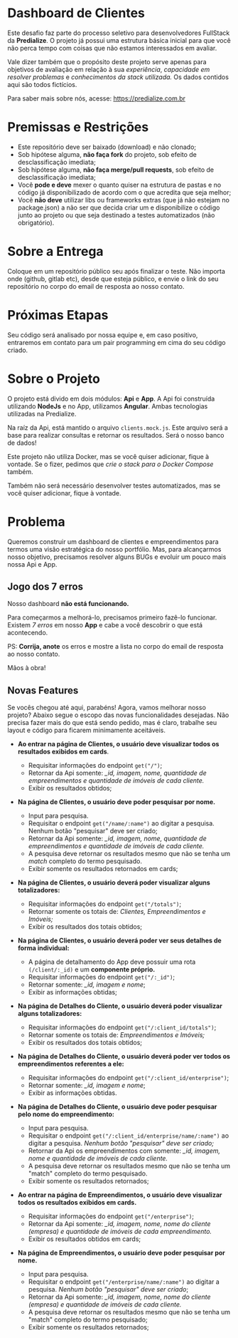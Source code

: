 # Dashboard de Clientes

Este desafio faz parte do processo seletivo para desenvolvedores FullStack da **Predialize**. O projeto já possui uma estrutura básica inicial para que você não perca tempo com coisas que não estamos interessados em avaliar.

Vale dizer também que o propósito deste projeto serve apenas para objetivos de avaliação em relação à sua _experiência_, _capacidade em resolver problemas_ e _conhecimentos da stack utilizada._ Os dados contidos aqui são todos fictícios.

Para saber mais sobre nós, acesse: https://predialize.com.br

# Premissas e Restrições

- Este repositório deve ser baixado (download) e não clonado;
- Sob hipótese alguma, **não faça fork** do projeto, sob efeito de desclassificação imediata;
- Sob hipótese alguma, **não faça merge/pull requests**, sob efeito de desclassificação imediata;
- Você **pode e deve** mexer o quanto quiser na estrutura de pastas e no código já disponibilizado de acordo com o que acredita que seja melhor;
- Você **não deve** utilizar libs ou frameworks extras (que já não estejam no package.json) a não ser que decida criar um e disponibilize o código junto ao projeto ou que seja destinado a testes automatizados (não obrigatório).

# Sobre a Entrega

Coloque em um repositório público seu após finalizar o teste. Não importa onde (github, gitlab etc), desde que esteja público, e envie o link do seu repositório no corpo do email de resposta ao nosso contato.

# Próximas Etapas

Seu código será analisado por nossa equipe e, em caso positivo, entraremos em contato para um pair programming em cima do seu código criado.

# Sobre o Projeto

O projeto está divido em dois módulos: **Api** e **App**. A Api foi construída utilizando **NodeJs** e no App, utilizamos **Angular**. Ambas tecnologias utilizadas na Predialize.

Na raíz da Api, está mantido o arquivo `clients.mock.js`. Este arquivo será a base para realizar consultas e retornar os resultados. Será o nosso banco de dados!

Este projeto não utiliza Docker, mas se você quiser adicionar, fique à vontade. Se o fizer, pedimos que _crie o stack para o Docker Compose_ também.

Também não será necessário desenvolver testes automatizados, mas se você quiser adicionar, fique à vontade.

# Problema

Queremos construir um dashboard de clientes e empreendimentos para termos uma visão estratégica do nosso portfólio. Mas, para alcançarmos nosso objetivo, precisamos resolver alguns BUGs e evoluir um pouco mais nossa Api e App.

## Jogo dos 7 erros

Nosso dashboard **não está funcionando.**

Para começarmos a melhorá-lo, precisamos primeiro fazê-lo funcionar. Existem _7 erros_ em nosso **App** e cabe a você descobrir o que está acontecendo.

PS: **Corrija, anote** os erros e mostre a lista no corpo do email de resposta ao nosso contato.

Mãos à obra!

## Novas Features

Se vocês chegou até aqui, parabéns! Agora, vamos melhorar nosso projeto? Abaixo segue o escopo das novas funcionalidades desejadas. Não precisa fazer mais do que está sendo pedido, mas é claro, trabalhe seu layout e código para ficarem minimamente aceitáveis.

- **Ao entrar na página de Clientes, o usuário deve visualizar todos os resultados exibidos em cards**.
  - Requisitar informações do endpoint `get("/")`;
  - Retornar da Api somente: _\_id, imagem, nome, quantidade de empreendimentos e quantidade de imóveis de cada cliente._
  - Exibir os resultados obtidos;
- **Na página de Clientes, o usuário deve poder pesquisar por nome.**
  - Input para pesquisa.
  - Requisitar o endpoint `get("/name/:name")` ao digitar a pesquisa. Nenhum botão "pesquisar" deve ser criado;
  - Retornar da Api somente: _\_id, imagem, nome, quantidade de empreendimentos e quantidade de imóveis de cada cliente._
  - A pesquisa deve retornar os resultados mesmo que não se tenha um _match_ completo do termo pesquisado.
  - Exibir somente os resultados retornados em cards;
- **Na página de Clientes, o usuário deverá poder visualizar alguns totalizadores:**
  - Requisitar informações do endpoint `get("/totals")`;
  - Retornar somente os totais de: _Clientes, Empreendimentos e Imóveis;_
  - Exibir os resultados dos totais obtidos;
- **Na página de Clientes, o usuário deverá poder ver seus detalhes de forma individual:**

  - A página de detalhamento do App deve possuir uma rota `(/client/:_id)` e um **componente próprio.**
  - Requisitar informações do endpoint `get("/:_id")`;
  - Retornar somente: _\_id, imagem e nome_;
  - Exibir as informações obtidas;

- **Na página de Detalhes do Cliente, o usuário deverá poder visualizar alguns totalizadores:**

  - Requisitar informações do endpoint `get("/:client_id/totals")`;
  - Retornar somente os totais de: _Empreendimentos e Imóveis;_
  - Exibir os resultados dos totais obtidos;

- **Na página de Detalhes do Cliente, o usuário deverá poder ver todos os empreendimentos referentes a ele:**

  - Requisitar informações do endpoint `get("/:client_id/enterprise")`;
  - Retornar somente: _\_id, imagem e nome_;
  - Exibir as informações obtidas.

- **Na página de Detalhes do Cliente, o usuário deve poder pesquisar pelo nome do empreendimento:**

  - Input para pesquisa.
  - Requisitar o endpoint `get("/:client_id/enterprise/name/:name")` ao digitar a pesquisa. _Nenhum botão "pesquisar" deve ser criado;_
  - Retornar da Api os empreendimentos com somente: _\_id, imagem, nome e quantidade de imóveis de cada cliente._
  - A pesquisa deve retornar os resultados mesmo que não se tenha um "match" completo do termo pesquisado.
  - Exibir somente os resultados retornados;

- **Ao entrar na página de Empreendimentos, o usuário deve visualizar todos os resultados exibidos em cards.**

  - Requisitar informações do endpoint `get("/enterprise")`;
  - Retornar da Api somente: _\_id, imagem, nome, nome do cliente (empresa) e quantidade de imóveis de cada empreendimento._
  - Exibir os resultados obtidos em cards;

- **Na página de Empreendimentos, o usuário deve poder pesquisar por nome.**
  - Input para pesquisa.
  - Requisitar o endpoint `get("/enterprise/name/:name")` ao digitar a pesquisa. _Nenhum botão "pesquisar" deve ser criado_;
  - Retornar da Api somente: _\_id, imagem, nome, nome do cliente (empresa) e quantidade de imóveis de cada cliente._
  - A pesquisa deve retornar os resultados mesmo que não se tenha um "match" completo do termo pesquisado;
  - Exibir somente os resultados retornados;
